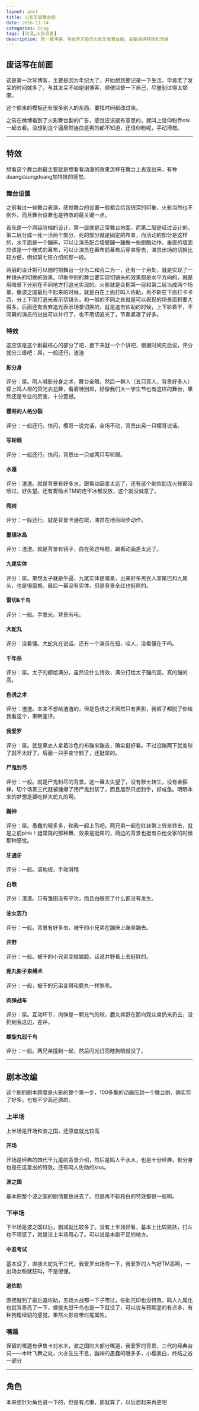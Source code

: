 ```yaml
---
layout: post
title: 火影忍者舞台剧
date: 2016-11-14
categories: blog
tags: [动漫,火影忍者]
description: 第一篇博客，写给昨天看的火影忍者舞台剧，主要讲讲特效和改编
---
```


## 废话写在前面

这是第一次写博客，主要是因为年纪大了，开始想到要记录一下生活。毕竟老了发呆的时间就多了，与其发呆不如谢谢博客，顺便监督一下自己，尽量别过得太颓废。

这个偷来的模板还有很多别人的东西，要找时间都改过来。

之前在微博看到了火影舞台剧的广告，感觉应该挺有意思的，就叫上信仰粉乔otk一起去看。没想到这个逼居然连白是男的都不知道，还信仰粉呢，手动滑稽。

***

## 特效
想看这个舞台剧最主要就是想看看动漫的效果怎样在舞台上表现出来，有种duangdaungduang加特技的感觉。

### 舞台设置
之前看过一些舞台表演，感觉舞台的设置一般都会给我很深的印象，火影当然也不例外，而且舞台设置也是特效的最关键一点。

首先是一个两级阶梯的设计，第一层就是正常舞台地面，而第二层是经过设计的。第二层分成一死一活两个部分，死的部分就是固定的布景，而活动的部分是这样的，水平面是一个蹦床，可以让演员配合墙壁蹦一蹦做一些跑酷动作，垂直的墙面应该是一个栅式的幕布，可以让演员在幕布前幕布后穿来穿去，演员出场的切换比较方便，例如第七班介绍的那一段。

两层的设计把可以随时把舞台一分为二和合二为一，还有一个用处，就是实现了一种镜头的切换的效果。印象中别的舞台要实现切镜头的效果都是水平方向的，就是用暗景下分别在不同地方打追光实现的。火影就是会把第一层和第二层当成两个场景，像波之国最后干起来的时候，就是白在上面打鸣人佐助，再不斩在下面打卡卡西，分上下层打追光表示切镜头，和一般的不同之处就是可以表现的场景面积要大得多。后面还有舍弃追光表示场景切换的，就是追击佐助的时候，上下轮着干，不同幕的演员的进出可以并行了，也不用切追光了，节奏紧凑了好多。

### 特效
这应该是这个剧最核心的部分了吧，接下来就一个个讲吧，根据时间先后说，评分就分三级吧：屌，一般还行，渣渣

#### 影分身
评分：屌。鸣人喊影分身之术，舞台全暗，然后一群人（五只真人，背景好多人）穿上鸣人橙的荧光衣尬舞，看着特别屌，好像我们大一学生节也有这样的舞台，果然还是专业的厉害，十分震撼。

#### 樱哥的人格分裂
评分：一般还行。快闪，樱哥一说完话，全场不动，背景出另一只樱哥说话。

#### 写轮眼
评分：一般还行。快闪，背景出一只或两只写轮眼。

#### 水遁
评分：渣渣。就是背景有好多水，跟看动画差太远了，还有这个剧佐助连火球都没喷过，好失望。还有雾隐术TM的连干冰都没放，这个就没诚意了。

#### 爬树
评分：一般还行。就是背景卡通在爬，演员在地面同步动作。

#### 墨镜冰晶
评分：渣渣。就是背景有镜子，白在旁边甩棍，跟看动画差太远了。

#### 九尾实体
评分：屌。果然太子就是牛逼，九尾实体是暗景，出来好多黑衣人拿尾巴和九尾头，也是很震撼。最后一幕没有实体，但是背景全红也挺屌的。

#### 雷切&千鸟
评分：一般。手发光，背景有电。

#### 大蛇丸
评分：没看懂。大蛇丸在说话，还有一个演员在扭，咬人，没看懂在干吗。

#### 千年杀
评分：屌。太子的都给满分，虽然没什么特效，满分打给太子蹦的高，真的蹦的高。

#### 色诱之术
评分：渣渣。本来不想给渣渣的，但是色诱之术居然只有黑影，我裤子都脱了你给我看这个，果断差评。

#### 我爱罗
评分：屌。就是黑衣人拿着沙色的布蹦来蹦去，确实挺好看。不过没蹦两下就变球了就不太好了。后面一只手变守鹤了，还挺屌的。

#### 尸鬼封尽
评分：一般。就是尸鬼封尽的背景。这一幕太失望了，没有秽土转生，没有金箍棒，切个场景三代就被锤爆了用尸鬼封禁了，而且居然只想封手，好咸鱼。明明本来的梦想是要吃掉大蛇丸的啊。

#### 鼬神
评分：屌。愚蠢的哦多多，和我一起上吊吧。两兄弟一起在红丝带上转来转去，就是之前pink！姐常跳的那种舞，效果是挺屌的，两边的背景也挺有杀他全家的时候那种感觉。

#### 牙通牙
评分：一般。滚地板，手动滑稽

#### 白眼
评分：渣渣。只有雏田没有宁次，而且白眼完了什么都没有发生。

#### 油女志乃
评分：一般。背景有好多虫，被干的小兄弟在蹦床上蹦来蹦去。

#### 井野
评分：一般。被干的小兄弟变娘娘腔。话说井野看上去挺胖的。

#### 鹿丸影子束缚术
评分：一般，被干的兄弟变得和鹿丸一样煞笔。

#### 肉弹战车
评分：屌。互动环节，肉弹是一颗充气的球，鹿丸井野在那向观众席扔来扔去，没扔到我这边，差评。

#### 螺旋丸怼千鸟
评分：一般。两兄弟撞到一起，然后闪光灯亮瞎狗眼就没了。

****

## 剧本改编

这个剧的剧本跨度是火影的整个第一步，100多集的动画压到一个舞台剧，确实剪了好多。也有不少高还原的。

### 上半场
上半场是开场和波之国，还原度就比较高
#### 开场
开场是经典的四代干九尾的背景介绍，然后是鸣人干水木，也是十分经典，影分身也是在这里出的特效。还有鸣人佐助的kiss。

#### 波之国
基本把整个波之国的剧情都放进去了。但是再不斩和白的特效都很一般啊。

### 下半场

下半场是波之国以后，删减就比较多了。没有上半场好看，基本上比较跳跃，打斗也不带感了，就是没上半场用心了。可以说是本剧不足的地方。

#### 中忍考试
基本没了，直接大蛇丸干三代，我爱罗出场秀一下，我爱罗的人气好TM高啊，一出场女粉就狂叫，不是很懂。

#### 追佐助
直接就到了最后追佐助，五场大战都一下子带过，佐助咒印也没特效，鸣人九尾化也就背景亮了一下，螺旋丸怼千鸟也是一下就没了，可以说与预期差的有点多，有种狗尾续貂的感觉。果然火影自带烂尾属性。

### 嘴遁
保留的嘴遁有伊鲁卡对水木，波之国的大部分嘴遁，我爱罗的背景，三代的经典台词——木叶飞舞之处，火亦生生不息，鼬神的愚蠢的哦多多，小樱表白，终结之谷一部分

***

## 角色
本来想针对角色说一下的，但是有点懒，那就算了，以后想起来再更吧

